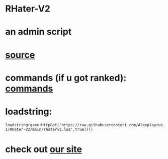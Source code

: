 # RHater-V2
# an admin script
# [source](rhaterv2.lua)
# commands (if u got ranked): [commands](commands.md)
# loadstring: 
```loadstring(game:HttpGet('https://raw.githubusercontent.com/Alexplayrus1/RHater-V2/main/rhaterv2.lua',true))()```
# check out [our site](https://alexplayrus1.github.io/RHater-V2/)
